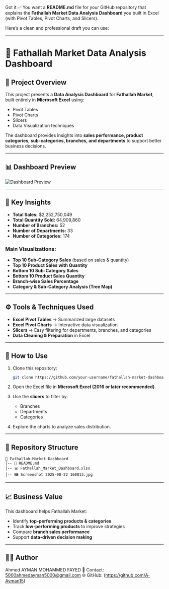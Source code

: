 Got it ✅ You want a **README.md** file for your GitHub repository that explains the **Fathallah Market Data Analysis Dashboard** you built in Excel (with Pivot Tables, Pivot Charts, and Slicers).

Here’s a clean and professional draft you can use:

---

# 🛒 Fathallah Market Data Analysis Dashboard

## 📌 Project Overview

This project presents a **Data Analysis Dashboard** for **Fathallah Market**, built entirely in **Microsoft Excel** using:

* Pivot Tables
* Pivot Charts
* Slicers
* Data Visualization techniques

The dashboard provides insights into **sales performance, product categories, sub-categories, branches, and departments** to support better business decisions.

---

## 📊 Dashboard Preview

![Dashboard Preview](./Screenshot%202025-08-22%20160013.jpg)

---

## 🔑 Key Insights

* **Total Sales:** \$2,252,750,049
* **Total Quantity Sold:** 64,909,860
* **Number of Branches:** 52
* **Number of Departments:** 33
* **Number of Categories:** 174

### Main Visualizations:

* **Top 10 Sub-Category Sales** (based on sales & quantity)
* **Top 10 Product Sales with Quantity**
* **Bottom 10 Sub-Category Sales**
* **Bottom 10 Product Sales Quantity**
* **Branch-wise Sales Percentage**
* **Category & Sub-Category Analysis (Tree Map)**

---

## ⚙️ Tools & Techniques Used

* **Excel Pivot Tables** → Summarized large datasets
* **Excel Pivot Charts** → Interactive data visualization
* **Slicers** → Easy filtering for departments, branches, and categories
* **Data Cleaning & Preparation** in Excel

---

## 🚀 How to Use

1. Clone this repository:

   ```bash
   git clone https://github.com/your-username/fathallah-market-dashboard.git
   ```
2. Open the Excel file in **Microsoft Excel (2016 or later recommended)**.
3. Use the **slicers** to filter by:

   * Branches
   * Departments
   * Categories
4. Explore the charts to analyze sales distribution.

---

## 📂 Repository Structure

```
📁 Fathallah-Market-Dashboard
│-- 📄 README.md
│-- 📊 Fathallah_Market_Dashboard.xlsx
│-- 🖼️ Screenshot 2025-08-22 160013.jpg
```

---

## 📈 Business Value

This dashboard helps Fathallah Market:

* Identify **top-performing products & categories**
* Track **low-performing products** to improve strategies
* Compare **branch sales performance**
* Support **data-driven decision making**

---

## 🧑‍💻 Author

Ahmed AYMAN MOHAMMED FAYED
📧 Contact: 5000ahmedayman5000@gmail.com
🌐 GitHub:  (https://github.com/A-Ayman15)
